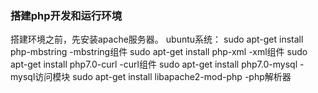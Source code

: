 ### 搭建php开发和运行环境
搭建环境之前，先安装apache服务器。
ubuntu系统：
sudo apt-get install php-mbstring	-mbstring组件
sudo apt-get install php-xml		-xml组件
sudo apt-get install php7.0-curl	-curl组件
sudo apt-get install php7.0-mysql	-mysql访问模块
sudo apt-get install libapache2-mod-php	-php解析器

